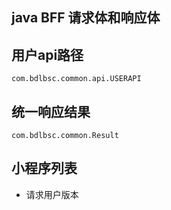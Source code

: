 ## java BFF 请求体和响应体


## 用户api路径

    com.bdlbsc.common.api.USERAPI   
    
## 统一响应结果

    com.bdlbsc.common.Result



## 小程序列表

- 请求用户版本

